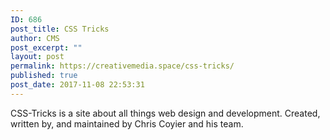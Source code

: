 ```yaml
---
ID: 686
post_title: CSS Tricks
author: CMS
post_excerpt: ""
layout: post
permalink: https://creativemedia.space/css-tricks/
published: true
post_date: 2017-11-08 22:53:31
---
```

CSS-Tricks is a site about all things web design and development. Created, written by, and maintained by Chris Coyier and his team.